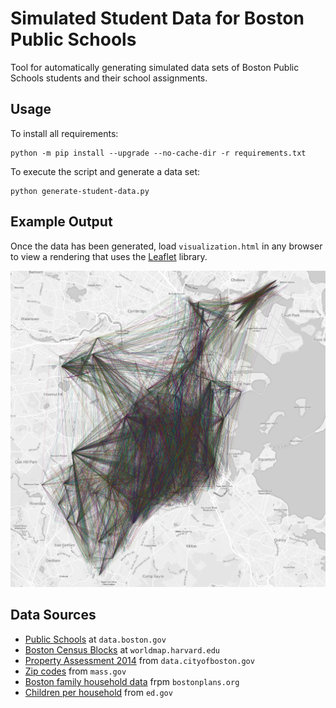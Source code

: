 # Simulated Student Data for Boston Public Schools
Tool for automatically generating simulated data sets of Boston Public Schools students and their school assignments.

## Usage

To install all requirements:

    python -m pip install --upgrade --no-cache-dir -r requirements.txt

To execute the script and generate a data set:

    python generate-student-data.py

## Example Output

Once the data has been generated, load `visualization.html` in any browser to view a rendering that uses the [Leaflet](http://leafletjs.com/) library.

![Visualization of generated data using Leaflet](visualization.png)

## Data Sources

* [Public Schools](https://data.boston.gov/dataset/public-schools) at `data.boston.gov`
* [Boston Census Blocks](http://worldmap.harvard.edu/data/geonode:c_bra_bl) at `worldmap.harvard.edu`
* [Property Assessment 2014](https://data.cityofboston.gov/dataset/Property-Assessment-2014/qz7u-kb7x) from `data.cityofboston.gov`
* [Zip codes](http://www.mass.gov/anf/research-and-tech/it-serv-and-support/application-serv/office-of-geographic-information-massgis/datalayers/zipcodes.html) from `mass.gov`
* [Boston family household data](https://www.bostonplans.org/getattachment/caf0d3fb-951d-4b0a-9181-9b41cdf59cf8) frpm `bostonplans.org`
* [Children per household](https://nces.ed.gov/programs/digest/d15/tables/dt15_102.10.asp?current=yes) from `ed.gov`
